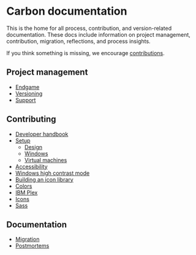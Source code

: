 # Carbon documentation

This is the home for all process, contribution, and version-related documentation. These docs include information on project
management, contribution, migration, reflections, and process insights.

If you think something is missing, we encourage [contributions](#how-to-contribute).

## Project management

- [Endgame](/project-management/endgame.md)
- [Versioning](/project-management/versioning.md)
- [Support](/project-management/support.md)

## Contributing

- [Developer handbook](/contributing/developer-handbook.md)
- [Setup](/contributing/setup)
  - [Design](/contributing/setup/design.md)
  - [Windows](/contributing/setup/windows.md)
  - [Virtual machines](/contributing/setup/virtual-machines.md)
- [Accessibility](/contributing/accessibility.md)
- [Windows high contrast mode](/contributing/on-windows-hcm-support.md)
- [Building an icon library](/contributing/building-an-icon-library.md)
- [Colors](/contributing/colors.md)
- [IBM Plex](/contributing/ibm-plex.md)
- [Icons](/contributing/icons.md)
- [Sass](/contributing/sass.md)

## Documentation

- [Migration](/migration)
- [Postmortems](/postmortems)
